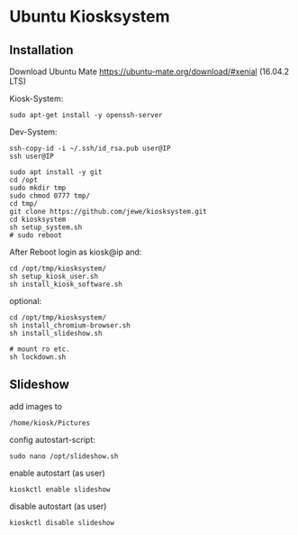 # Ubuntu Kiosksystem

## Installation
Download Ubuntu Mate
https://ubuntu-mate.org/download/#xenial
(16.04.2 LTS)


Kiosk-System: 
```
sudo apt-get install -y openssh-server
```

Dev-System: 
```
ssh-copy-id -i ~/.ssh/id_rsa.pub user@IP
ssh user@IP
```



```
sudo apt install -y git
cd /opt
sudo mkdir tmp
sudo chmod 0777 tmp/
cd tmp/
git clone https://github.com/jewe/kiosksystem.git
cd kiosksystem
sh setup_system.sh
# sudo reboot
```

After Reboot login as kiosk@ip and:
```
cd /opt/tmp/kiosksystem/
sh setup_kiosk_user.sh
sh install_kiosk_software.sh
```

optional:
```
cd /opt/tmp/kiosksystem/
sh install_chromium-browser.sh
sh install_slideshow.sh

# mount ro etc.
sh lockdown.sh
```

## Slideshow

add images to
```
/home/kiosk/Pictures
```

config autostart-script:
```
sudo nano /opt/slideshow.sh
```

enable autostart (as user)
```
kioskctl enable slideshow
```

disable autostart (as user)
```
kioskctl disable slideshow
```


